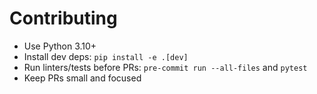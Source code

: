 # Contributing

- Use Python 3.10+
- Install dev deps: `pip install -e .[dev]`
- Run linters/tests before PRs: `pre-commit run --all-files` and `pytest`
- Keep PRs small and focused
